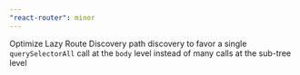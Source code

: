 ```yaml
---
"react-router": minor
---
```


Optimize Lazy Route Discovery path discovery to favor a single `querySelectorAll` call at the `body` level instead of many calls at the sub-tree level
